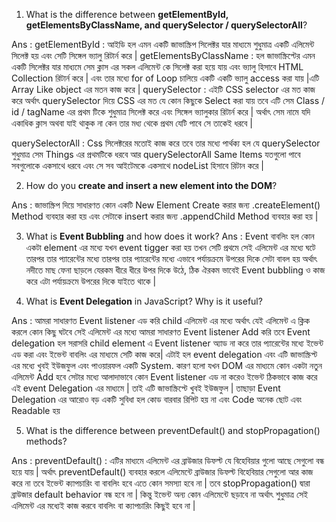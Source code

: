 1. What is the difference between **getElementById, getElementsByClassName, and querySelector / querySelectorAll**?

Ans : getElementById : আইডি হল এমন একটি জাভাস্ক্রিপ সিলেক্টর যার মাধ্যমে শুধুমাত্র একটি এলিমেন্ট সিলেক্ট হয় এবং সেটি সিঙ্গেল ভ্যালু রিটার্ন করে | 
getElementsByClassName : হল জাভাস্ক্রিপ্টের এমন একটি সিলেক্টর যার মাধ্যমে সেম ক্লাস এর সকল এলিমেন্ট কে সিলেক্ট  করা হয়ে যায় এবং ভ্যালু হিসাবে HTML Collection রিটার্ন করে | এবং তার মধ্যে for of Loop চালিয়ে একটি একটি ভ্যালু access    করা যায় |এটি Array Like object এর মতন কাজ করে | 
querySelector  : এইটি CSS  selector এর মত কাজ করে অর্থাৎ querySelector  দিয়ে CSS এর মত যে কোন কিছুকে Select  করা যায় তবে এটি সেম  Class / id / tagName এর প্রথম টিকে শুধুমাত্র সিলেক্ট করে এবং সিঙ্গেল ভ্যালুকার রিটার্ন করে | অর্থাৎ সেম নামে যদি  একাধিক  ক্লাস অথবা যাই থাকুক না কেন তার মধ্য থেকে প্রথম  যেটি পাবে  সে তাকেই ধরবে |

querySelectorAll :  Css সিলেক্টরের মতোই কাজ করে তবে তার মধ্যে পার্থক্য হল যে querySelector  শুধুমাত্র সেম Things এর প্রথমটিকে ধরবে আর querySelectorAll  Same Items যতগুলো পাবে সবগুলোকে একসাথে ধরবে এবং সে সব আইটেমকে একসাথে nodeList  হিসাবে রিটান করে |

2. How do you **create and insert a new element into the DOM**?

Ans : জাভাস্ক্রিপ দিয়ে সাধারণত কোন একটি New  Element Create করার জন্য  .createElement() Method ব্যবহার করা হয় এবং সেটাকে insert করার জন্য .appendChild Method ব্যবহার করা হয় | 

3. What is **Event Bubbling** and how does it work?
Ans : Event বাবলিং হল কোন একটা element এর মধ্যে যখন event tigger করা হয় তখন সেটি প্রথমে সেই এলিমেন্ট এর মধ্যে ঘটে তারপর তার প্যারেন্টের মধ্যে তারপর তার প্যারেন্টের মধ্যে এভাবে পর্যায়ক্রমে উপরের দিকে সেটা বাবল হয় অর্থাৎ নদীতে মাছ ফেনা ছাড়লে যেরকম ধীরে ধীরে উপর দিকে উঠে, ঠিক ঐরকম ভাবেই Event bubbling  ও কাজ করে এটা পর্যায়ক্রমে উপরের দিকে যাইতে থাকে |


4. What is **Event Delegation** in JavaScript? Why is it useful?

Ans : আমরা সাধারণত Event listener  এড করি child এলিমেন্ট এর মধ্যে অর্থাৎ যেই এলিমেন্ট এ ক্লিক করলে কোন কিছু ঘটবে সেই এলিমেন্ট এর মধ্যে আমরা সাধারণত Event listener Add করি তবে Event delegation  হল সরাসরি child element এ Event listener অ্যাড না করে  তার প্যারেন্টের মধ্যে ইভেন্ট এড করা এবং ইভেন্ট বাবলিং এর মাধ্যমে সেটি কাজ করে|  এটাই হল event delegation এবং এটি জাভাস্ক্রিপ্ট  এর মধ্যে খুবই ইউজফুল এবং পাওয়ারফল একটি System. কারণ হলো যখন DOM এর মাধ্যমে কোন একটা নতুন এলিমেন্ট Add হবে সেটার মধ্যে আলাদাভাবে কোন Event listener এড না করেও ইভেন্ট ঠিকভাবে কাজ করে এই event Delegation এর মাধ্যমে | তাই এটি জাভাস্ক্রিপ্টে খুবই ইউজফুল | 
তাছাড়া Event Delegation এর আরোও বড়  একটি সুবিধা হল কোড বারবার রিপিট হয় না এবং Code অনেক ছোট এবং Readable হয়

5. What is the difference between preventDefault() and stopPropagation() methods?

Ans : preventDefault() : এটির মাধ্যমে এলিমেন্ট এর ব্রাউজার ডিফল্ট যে বিহেবিয়ার গুলো আছে সেগুলো বন্ধ হয়ে যায় | অর্থাৎ preventDefault() ব্যবহার করলে এলিমেন্টে ব্রাউজার ডিফল্ট বিহেবিয়ার সেগুলো আর কাজ করে না তবে ইভেন্ট ক্যাপচারিং বা বাবলিং হবে এতে কোন সমস্যা হবে না | তবে stopPropagation()  দ্বারা ব্রাউজার default behavior বন্ধ হবে না | কিন্তু ইভেন্ট অন্য কোন এলিমেন্টে  ছড়াবে না অর্থাৎ শুধুমাত্র সেই এলিমেন্ট এর মধ্যেই কাজ করবে বাবলিং বা ক্যাপচারিং কিছুই হবে না |